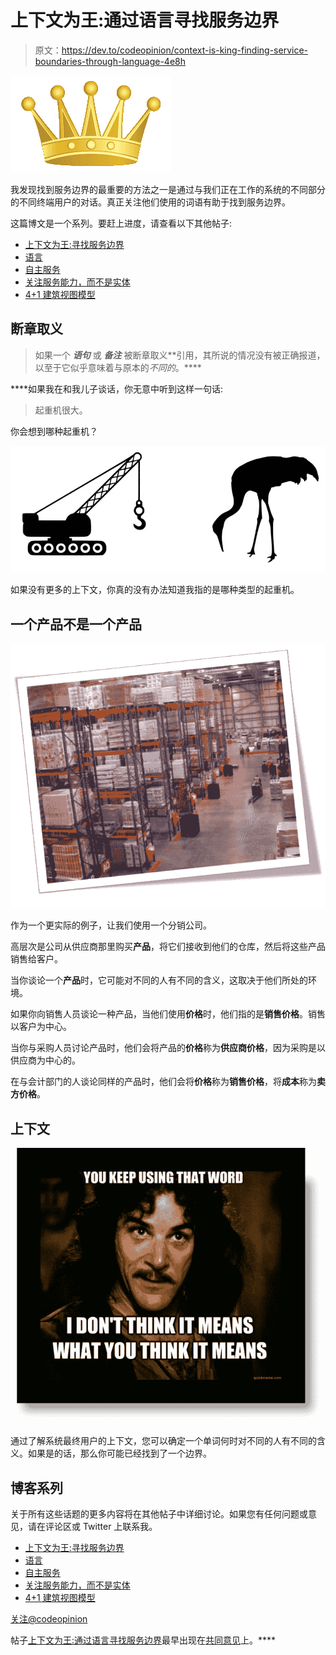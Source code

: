 # 上下文为王:通过语言寻找服务边界

> 原文：<https://dev.to/codeopinion/context-is-king-finding-service-boundaries-through-language-4e8h>

[![](img/e072c2d14d215cf90470d929e157ed54.png)](https://res.cloudinary.com/practicaldev/image/fetch/s--q3XC5wMC--/c_limit%2Cf_auto%2Cfl_progressive%2Cq_auto%2Cw_880/https://codeopinion.com/wp-content/uploads/2019/05/crown-1.png)

我发现找到服务边界的最重要的方法之一是通过与我们正在工作的系统的不同部分的不同终端用户的对话。真正关注他们使用的词语有助于找到服务边界。

这篇博文是一个系列。要赶上进度，请查看以下其他帖子:

*   [上下文为王:寻找服务边界](https://codeopinion.com/context-is-king-finding-service-boundaries/)
*   [语言](https://codeopinion.com/context-is-king-finding-service-boundaries-through-language/)
*   [自主服务](https://codeopinion.com/autonomous-services/)
*   [关注服务能力，而不是实体](https://codeopinion.com/focus-on-service-capabilities-not-entities/)
*   [4+1 建筑视图模型](https://codeopinion.com/41-architectural-view-model/)

## 断章取义

> 如果一个 ***语句*** 或 ***备注*** 被断章取义**引用，其所说的情况没有被正确报道，以至于它似乎意味着与原本的*不同的*。****

 ****如果我在和我儿子谈话，你无意中听到这样一句话:

> 起重机很大。

你会想到哪种起重机？

[![](img/a915717ecaea6451625fcb25ecfa7e8b.png)](https://res.cloudinary.com/practicaldev/image/fetch/s--wXIkDc18--/c_limit%2Cf_auto%2Cfl_progressive%2Cq_auto%2Cw_880/https://codeopinion.com/wp-content/uploads/2019/06/crane-1024x412.png)

如果没有更多的上下文，你真的没有办法知道我指的是哪种类型的起重机。

## 一个产品不是一个产品

[![](img/0c548dc35fe2a0782f395b67e7c93d42.png)](https://res.cloudinary.com/practicaldev/image/fetch/s--Cdewy_ep--/c_limit%2Cf_auto%2Cfl_progressive%2Cq_auto%2Cw_880/https://codeopinion.com/wp-content/uploads/2019/06/image.png)

作为一个更实际的例子，让我们使用一个分销公司。

高层次是公司从供应商那里购买**产品**，将它们接收到他们的仓库，然后将这些产品销售给客户。

当你谈论一个**产品**时，它可能对不同的人有不同的含义，这取决于他们所处的环境。

如果你向销售人员谈论一种产品，当他们使用**价格**时，他们指的是**销售价格**。销售以客户为中心。

当你与采购人员讨论产品时，他们会将产品的**价格**称为**供应商价格**，因为采购是以供应商为中心的。

在与会计部门的人谈论同样的产品时，他们会将**价格**称为**销售价格**，将**成本**称为**卖方价格**。

## 上下文

[![](img/be2bfab3d718d99efb873b53fd543c8c.png)](https://res.cloudinary.com/practicaldev/image/fetch/s--FLYszQ49--/c_limit%2Cf_auto%2Cfl_progressive%2Cq_auto%2Cw_880/https://codeopinion.com/wp-content/uploads/2019/06/image-1.png)

通过了解系统最终用户的上下文，您可以确定一个单词何时对不同的人有不同的含义。如果是的话，那么你可能已经找到了一个边界。

## 博客系列

关于所有这些话题的更多内容将在其他帖子中详细讨论。如果您有任何问题或意见，请在评论区或 Twitter 上联系我。

*   [上下文为王:寻找服务边界](https://codeopinion.com/context-is-king-finding-service-boundaries/)
*   [语言](https://codeopinion.com/context-is-king-finding-service-boundaries-through-language/)
*   [自主服务](https://codeopinion.com/autonomous-services/)
*   [关注服务能力，而不是实体](https://codeopinion.com/focus-on-service-capabilities-not-entities/)
*   [4+1 建筑视图模型](https://codeopinion.com/41-architectural-view-model/)

[关注@codeopinion](https://twitter.com/codeopinion?ref_src=twsrc%5Etfw)

帖子[上下文为王:通过语言寻找服务边界](https://codeopinion.com/context-is-king-finding-service-boundaries-through-language/)最早出现在[共同意见](https://codeopinion.com)上。****